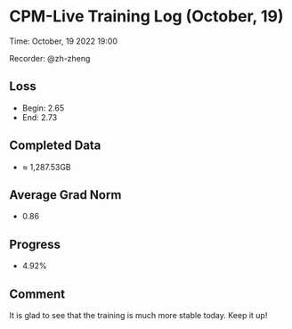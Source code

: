 
# CPM-Live Training Log (October, 19)

Time: October, 19 2022 19:00

Recorder: @zh-zheng

## Loss
- Begin: 2.65
- End: 2.73
	
## Completed Data
- $\approx$ 1,287.53GB

## Average Grad Norm
- 0.86

## Progress
- 4.92%

## Comment

It is glad to see that the training is much more stable today. Keep it up!
